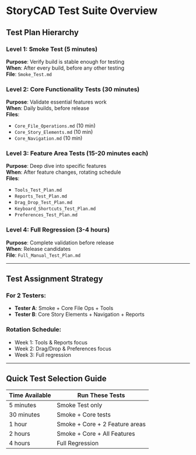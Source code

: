 # StoryCAD Test Suite Overview

## Test Plan Hierarchy

### Level 1: Smoke Test (5 minutes)
**Purpose**: Verify build is stable enough for testing  
**When**: After every build, before any other testing  
**File**: `Smoke_Test.md`

### Level 2: Core Functionality Tests (30 minutes)
**Purpose**: Validate essential features work  
**When**: Daily builds, before release  
**Files**: 
- `Core_File_Operations.md` (10 min)
- `Core_Story_Elements.md` (10 min)  
- `Core_Navigation.md` (10 min)

### Level 3: Feature Area Tests (15-20 minutes each)
**Purpose**: Deep dive into specific features  
**When**: After feature changes, rotating schedule  
**Files**:
- `Tools_Test_Plan.md`
- `Reports_Test_Plan.md`
- `Drag_Drop_Test_Plan.md`
- `Keyboard_Shortcuts_Test_Plan.md`
- `Preferences_Test_Plan.md`

### Level 4: Full Regression (3-4 hours)
**Purpose**: Complete validation before release  
**When**: Release candidates  
**File**: `Full_Manual_Test_Plan.md`

---

## Test Assignment Strategy

### For 2 Testers:
- **Tester A**: Smoke + Core File Ops + Tools
- **Tester B**: Core Story Elements + Navigation + Reports

### Rotation Schedule:
- Week 1: Tools & Reports focus
- Week 2: Drag/Drop & Preferences focus
- Week 3: Full regression

---

## Quick Test Selection Guide

| Time Available | Run These Tests |
|---------------|-----------------|
| 5 minutes | Smoke Test only |
| 30 minutes | Smoke + Core tests |
| 1 hour | Smoke + Core + 2 Feature areas |
| 2 hours | Smoke + Core + All Features |
| 4 hours | Full Regression |